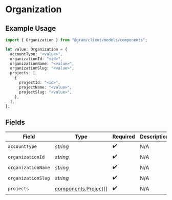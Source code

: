 # Organization

## Example Usage

```typescript
import { Organization } from "@gram/client/models/components";

let value: Organization = {
  accountType: "<value>",
  organizationId: "<id>",
  organizationName: "<value>",
  organizationSlug: "<value>",
  projects: [
    {
      projectId: "<id>",
      projectName: "<value>",
      projectSlug: "<value>",
    },
  ],
};
```

## Fields

| Field                                                      | Type                                                       | Required                                                   | Description                                                |
| ---------------------------------------------------------- | ---------------------------------------------------------- | ---------------------------------------------------------- | ---------------------------------------------------------- |
| `accountType`                                              | *string*                                                   | :heavy_check_mark:                                         | N/A                                                        |
| `organizationId`                                           | *string*                                                   | :heavy_check_mark:                                         | N/A                                                        |
| `organizationName`                                         | *string*                                                   | :heavy_check_mark:                                         | N/A                                                        |
| `organizationSlug`                                         | *string*                                                   | :heavy_check_mark:                                         | N/A                                                        |
| `projects`                                                 | [components.Project](../../models/components/project.md)[] | :heavy_check_mark:                                         | N/A                                                        |
